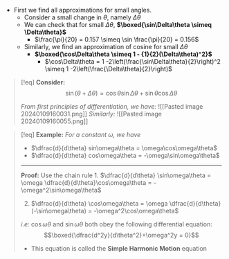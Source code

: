 - First we find all approximations for small angles. 
	- Consider a small change in $\theta$, namely $\Delta \theta$
	- We can check that for small $\Delta\theta$, **$\boxed{\sin\Delta\theta \simeq \Delta\theta}$**
		- $\frac{\pi}{20} = 0.157 \simeq \sin \frac{\pi}{20} = 0.156$
	- Similarly, we find an approximation of cosine for small $\Delta\theta$
		- **$\boxed{\cos\Delta\theta \simeq 1 - {1}{2}(\Delta\theta)^2}$**
			- $\cos\Delta\theta = 1 -2\left(\frac{\sin\Delta\theta}{2}\right)^2 \simeq 1 -2\left(\frac{\Delta\theta}{2}\right)$



>[!eq] **Consider:**
>$$\sin(\theta+\Delta\theta) = \cos\theta\sin\Delta\theta + \sin\theta\cos\Delta\theta$$
>
>*From first principles of differentiation, we have:*
>![[Pasted image 20240109160031.png]]
>*Similarly:*
>![[Pasted image 20240109160055.png]]


>[!eq] **Example:**
>*For a constant $\omega$, we have*
>- $\dfrac{d}{d\theta} sin\omega\theta = \omega\cos\omega\theta$ 
>- $\dfrac{d}{d\theta} cos\omega\theta = -\omega\sin\omega\theta$
>___
>**Proof:** Use the chain rule
>1. 
>$\dfrac{d}{d\theta} \sin\omega\theta =  \omega \dfrac{d}{d\theta}\cos\omega\theta = -\omega^2\sin\omega\theta$
>
>2. $\dfrac{d}{d\theta} \cos\omega\theta = \omega \dfrac{d}{d\theta}(-\sin\omega\theta) = -\omega^2\cos\omega\theta$
>
>*i.e:* $\cos\omega\theta$ and $\sin\omega\theta$ both obey the following differential equation:
>$$\boxed{\dfrac{d^2y}{d\theta^2}+\omega^2y = 0}$$
>- This equation is called the **Simple Harmonic Motion** equation
>
